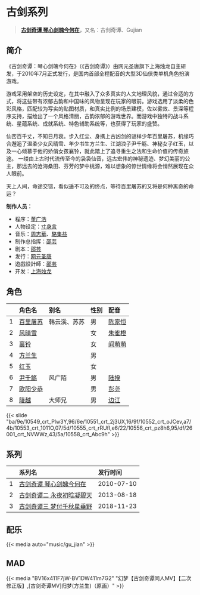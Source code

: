 # 古剑系列


> <u>**[古剑奇谭 琴心剑魄今何在](https://bgm.tv/subject/3870)**</u>，又名：古剑奇谭、Gujian

## 简介

《古剑奇谭：琴心剑魄今何在》（《古剑奇谭》）由网元圣唐旗下上海烛龙自主研发，于2010年7月正式发行，是国内首部全程配音的大型3D仙侠类单机角色扮演游戏。

游戏采用架空的历史设定，在其中融入了众多真实的人文地理风貌，通过合适的方式，将这些带有浓郁古韵和中国味的风物呈现在玩家的眼前。游戏选用了淡柔的色彩风格，匹配较为写实的贴图材质，和真实比例的场景建模，佐以雾效、景深等程序支持，描绘出了一个风格清丽，古韵浓郁的游戏世界。而游戏中独特的战斗系统、星蕴系统、成就系统、特色辅助系统等，也获得了玩家的盛赞。

仙峦百千丈，不知日月衰。步入红尘、身携上古凶剑的谜样少年百里屠苏，机缘巧合邂逅了温柔少女风晴雪、年少书生方兰生、江湖浪子尹千觞、神秘女子红玉，以及一心倾慕于他的娇俏女孩襄铃，就此踏上了追寻重生之法和生命价值的传奇旅途。
一缕由上古时代流传至今的袅袅仙音，远古宏伟的神秘遗迹、梦幻美丽的公主，那远去的沧海桑田、芬芳的梦中桃源，难以想象的惊世情缘将会悄然展现在众人眼前。

天上人间，命途交错，看似遥不可及的终点，等待百里屠苏的又将是何种离奇的命运？

**制作人员：**
- 程序：[董广浩](https://bgm.tv/person/40553)
- 人物设定：[寸身言](https://bgm.tv/person/16345)
- 音乐：[周志華](https://bgm.tv/person/16344)、[駱集益](https://bgm.tv/person/16343)
- 制作总指挥：[邵芸](https://bgm.tv/person/37940)
- 剧本：[邵芸](https://bgm.tv/person/37940)
- 发行：[网元圣唐](https://bgm.tv/person/8650)
- 遊戲設計師：[邵芸](https://bgm.tv/person/37940)
- 开发：[上海烛龙](https://bgm.tv/person/9301)

## 角色

|     |   角色名   |   别名  | 性别 |  配音  |
|:--- |:------  |:----      |:---  |:--   |
| 1 | [百里屠苏](https://bgm.tv/character/10549) | 韩云溪、苏苏 | 男 | [陈家恒](https://bgm.tv/person/38518) |
| 2 | [风晴雪](https://bgm.tv/character/10551) |  | 女 | [朱雀橙](https://bgm.tv/person/18670) |
| 3 | [襄铃](https://bgm.tv/character/10552) |  | 女 | [阎萌萌](https://bgm.tv/person/7282) |
| 4 | [方兰生](https://bgm.tv/character/10553) |  | 男 |  |
| 5 | [红玉](https://bgm.tv/character/10555) |  | 女 |  |
| 6 | [尹千觞](https://bgm.tv/character/10556) | 风广陌 | 男 | [陆揆](https://bgm.tv/person/7284) |
| 7 | [欧阳少恭](https://bgm.tv/character/26001) |  | 男 | [彭尧](https://bgm.tv/person/29647) |
| 8 | [陵越](https://bgm.tv/character/10558) | 大师兄 | 男 | [边江](https://bgm.tv/person/7281) |

{{< slide "ba/9e/10549_crt_Plw3Y,96/6e/10551_crt_2j3UX,16/9f/10552_crt_oJCev,a7/4b/10553_crt_1011O,07/5d/10555_crt_rRUfl,e6/22/10556_crt_pz8h6,95/df/26001_crt_NVWWz,43/5a/10558_crt_Abc9h" >}}

## 系列

|     |   系列名   |   发行时间  |
|:---   |:------  |:----      |
| 1 | [古剑奇谭 琴心剑魄今何在](http://bgm.tv/subject/3870) | 2010-07-10 |
| 2 | [古剑奇谭二 永夜初晗凝碧天](http://bgm.tv/subject/59079) | 2013-08-18 |
| 3 | [古剑奇谭三 梦付千秋星垂野](http://bgm.tv/subject/237159) | 2018-11-23 |

## 配乐

{{< media auto="music/gu_jian" >}}
## MAD

{{< media "BV16x411F7jW-BV1DW411m7G2" "幻梦【古剑奇谭同人MV】【二次修正版】,[古剑奇谭MV]归梦(方兰生)（原画）"  >}}

